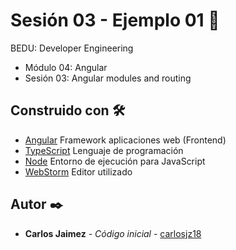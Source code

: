 # Sesión 03 - Ejemplo 01 🤖

BEDU: Developer Engineering
- Módulo 04: Angular
- Sesión 03: Angular modules and routing

## Construido con 🛠️

* [Angular]() Framework aplicaciones web (Frontend)
* [TypeScript]() Lenguaje de programación
* [Node]() Entorno de ejecución para JavaScript
* [WebStorm]() Editor utilizado

## Autor ✒️

* **Carlos Jaimez** - *Código inicial* - [carlosjz18](https://github.com/carlosjz18)
